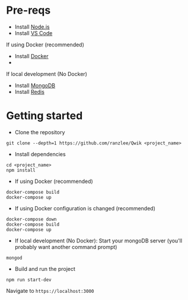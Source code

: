 # Pre-reqs

* Install [Node.js](https://nodejs.org/en/)
* Install [VS Code](https://code.visualstudio.com/)

If using Docker (recommended)

* Install [Docker](https://www.docker.com/community-edition)
*

If local development (No Docker)

* Install [MongoDB](https://docs.mongodb.com/manual/installation/)
* Install [Redis](https://redis.io/)

# Getting started

* Clone the repository

```
git clone --depth=1 https://github.com/ranzlee/Qwik <project_name>
```

* Install dependencies

```
cd <project_name>
npm install
```

* If using Docker (recommended)

```
docker-compose build
docker-compose up
```

* If using Docker configuration is changed (recommended)

```
docker-compose down
docker-compose build
docker-compose up
```

* If local development (No Docker): Start your mongoDB server (you'll probably want another command prompt)

```
mongod
```

* Build and run the project

```
npm run start-dev
```

Navigate to `https://localhost:3000`
